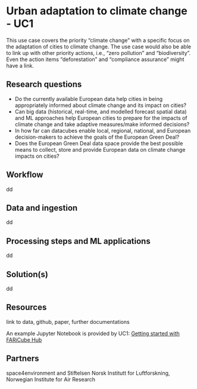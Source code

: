 # Urban adaptation to climate change - UC1


This use case covers the priority “climate change” with a specific focus on the adaptation of cities to climate change. The use case would also be able to link up with other priority actions, i.e., “zero pollution” and “biodiversity”. Even the action items “deforestation” and “compliance assurance” might have a link.

## Research questions

* Do the currently available European data help cities in being appropriately informed about climate change and its impact on cities?
* Can big data (historical, real-time, and modelled forecast spatial data) and ML approaches help European cities to prepare for the impacts of climate change and take adaptive measures/make informed decisions?
* In how far can datacubes enable local, regional, national, and European decision-makers to achieve the goals of the European Green Deal?
* Does the European Green Deal data space provide the best possible means to collect, store and provide European data on climate change impacts on cities?

## Workflow 
dd

## Data and ingestion

dd

## Processing steps and ML applications

dd

## Solution(s) 

dd


## Resources 

link to data, github, paper, further documentations

An example Jupyter Notebook is provided by UC1: [Getting started with FARiCube Hub](https://github.com/FAIRiCUBE/uc1-urban-climate/blob/master/notebooks/demo/demo_processing.ipynb)

## Partners

space4environment and Stiftelsen Norsk Institutt for Luftforskning, Norwegian Institute for Air Research



